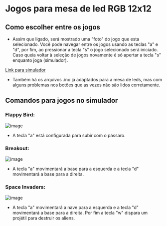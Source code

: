 # Jogos para mesa de led RGB 12x12

## Como escolher entre os jogos

* Assim que ligado, será mostrado uma "foto" do jogo que esta selecionado. Você pode navegar entre os jogos usando as teclas "a" e "d", por fim, ao pressionar a tecla "s" o jogo selecionado será iniciado. Caso queia voltar à seleção de jogos novamente é só apertar a tecla "s" enquanto joga (simulador).

[Link para simulador](https://github.com/cacauvicosa/inf351_2019/tree/master/trabalhos/t3/Arthur/simulador)

* Também há os arquivos .ino já adaptados para a mesa de leds, mas com alguns problemas nos botões que as vezes não são lidos corretamente.

## Comandos para jogos no simulador

### Flappy Bird:

![image](https://user-images.githubusercontent.com/73255963/206938420-59aeb106-2ded-4cbd-b4a1-4f8be0db4998.png)

* A tecla "a" está configurada para subir com o pássaro.
 
### Breakout:

![image](https://user-images.githubusercontent.com/73255963/206938501-3df2618a-47d1-41b3-8016-71c94572286e.png)

* A tecla "a" movimentará a base para a esquerda e a tecla "d" movimentará a base para a direita.
  
### Space Invaders:

![image](https://user-images.githubusercontent.com/73255963/206938371-ae7bced6-4cdd-4900-8beb-d6992b12f383.png)

* A tecla "a" movimentará a nave para a esquerda e a tecla "d" movimentará a base para a direita. Por fim a tecla "w" dispara um projétil para destruir os aliens.
